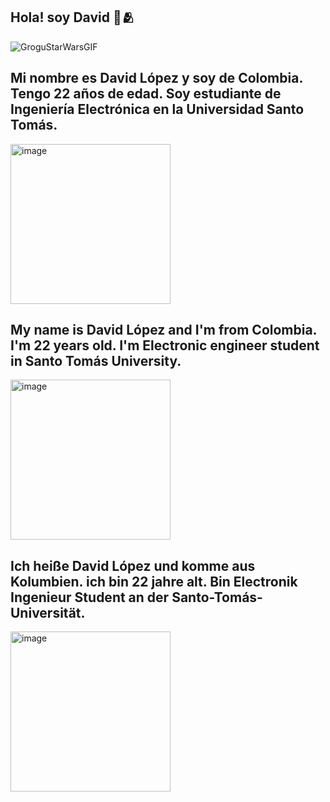 ## Hola! soy David 👋🫂
![GroguStarWarsGIF](https://github.com/user-attachments/assets/15d11020-b3de-4ba9-bf47-815d6b0df80b)

## Mi nombre es David López y soy de Colombia. Tengo 22 años de edad. Soy estudiante de Ingeniería Electrónica en la Universidad Santo Tomás.
<img width="256" height="256" alt="image" src="https://github.com/user-attachments/assets/92565c71-8f6e-4255-9690-021dd2c537a8" />


## My name is David López and I'm from Colombia. I'm 22 years old. I'm Electronic engineer student in Santo Tomás University.
<img width="256" height="256" alt="image" src="https://github.com/user-attachments/assets/014987b2-adfa-47ba-9cbe-650d8f5c6340" />


## Ich heiße David López und komme aus Kolumbien. ich bin 22 jahre alt. Bin Electronik Ingenieur Student an der Santo-Tomás-Universität.
<img width="256" height="256" alt="image" src="https://github.com/user-attachments/assets/2975f938-5258-4b76-86bd-05a52aad0194" />


<!--
**LopezzzDavid/LopezzzDavid** is a ✨ _special_ ✨ repository because its `README.md` (this file) appears on your GitHub profile.



Here are some ideas to get you started:

- 🔭 I’m currently working on ...
- 🌱 I’m currently learning ...
- 👯 I’m looking to collaborate on ...
- 🤔 I’m looking for help with ...
- 💬 Ask me about ...
- 📫 How to reach me: ...
- 😄 Pronouns: ...
- ⚡ Fun fact: ...
-->
